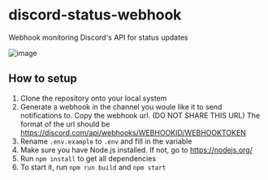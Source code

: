 # discord-status-webhook
Webhook monitoring Discord's API for status updates

![image](https://user-images.githubusercontent.com/57044042/163442502-a0b9f3db-7a33-4352-90ee-9dd23f22ea44.png)

## How to setup
1. Clone the repository onto your local system
2. Generate a webhook in the channel you woule like it to send notifications to. Copy the webhook url. (DO NOT SHARE THIS URL) The format of the url should be https://discord.com/api/webhooks/WEBHOOKID/WEBHOOKTOKEN
3. Rename `.env.example` to `.env` and fill in the variable
5. Make sure you have Node.js installed. If not, go to https://nodejs.org/
6. Run `npm install` to get all dependencies
7. To start it, run `npm run build` and `npm start`
